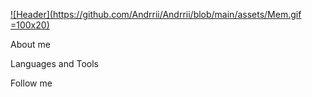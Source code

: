 [![Header](https://github.com/Andrrii/Andrrii/blob/main/assets/Mem.gif =100x20)](https://github.com/Andrrii/)

About me

Languages and Tools

Follow me